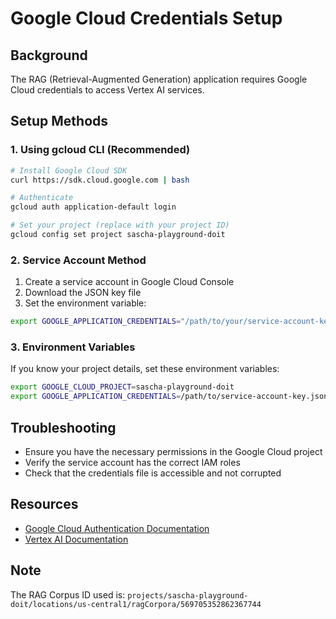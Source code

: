 # Google Cloud Credentials Setup

## Background
The RAG (Retrieval-Augmented Generation) application requires Google Cloud credentials to access Vertex AI services.

## Setup Methods

### 1. Using gcloud CLI (Recommended)
```bash
# Install Google Cloud SDK
curl https://sdk.cloud.google.com | bash

# Authenticate
gcloud auth application-default login

# Set your project (replace with your project ID)
gcloud config set project sascha-playground-doit
```

### 2. Service Account Method
1. Create a service account in Google Cloud Console
2. Download the JSON key file
3. Set the environment variable:
```bash
export GOOGLE_APPLICATION_CREDENTIALS="/path/to/your/service-account-key.json"
```

### 3. Environment Variables
If you know your project details, set these environment variables:
```bash
export GOOGLE_CLOUD_PROJECT=sascha-playground-doit
export GOOGLE_APPLICATION_CREDENTIALS=/path/to/service-account-key.json
```

## Troubleshooting
- Ensure you have the necessary permissions in the Google Cloud project
- Verify the service account has the correct IAM roles
- Check that the credentials file is accessible and not corrupted

## Resources
- [Google Cloud Authentication Documentation](https://cloud.google.com/docs/authentication/external/set-up-adc)
- [Vertex AI Documentation](https://cloud.google.com/vertex-ai/docs/start/client-libraries)

## Note
The RAG Corpus ID used is: 
`projects/sascha-playground-doit/locations/us-central1/ragCorpora/569705352862367744`
